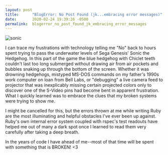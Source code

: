 ```yaml
---
layout: post
title:      "BlogError: No Post Found (jk...embracing error messages)"
date:       2020-02-24 19:39:26 -0500
permalink:  blogerror_no_post_found_jk_embracing_error_messages
---
```



![sonic](https://info.sonicretro.org/images/f/fd/Sonic1_MD_LZ_AirBubble.png)

I can trace my frustrations with technology telling me "No" back to hours spent trying to pass the underwater levels of Sega Genesis' Sonic the Hedgehog. In this part of the game the blue hedgehog with Chiclet teeth couldn't last too long submerged without drawing air from air pockets and bubbles snaking up through the bottom of the screen. Whether it was drowning hedgehogs, mistyped MS-DOS commands on my father's 1990s work computer on loan from Bell Labs, or "debugging" a live camera feed to projector that was inexplicably missing certain projected colors only to discover one of the S-Video pins had become bent in apparent frustration. What I quickly learned was to embrace the clues that my broken systems were trying to show me. 

I might be cancelled for this, but the errors thrown at me while writing Ruby are the most illuminating and helpful obstacles I've ever been up against. Ruby's own internal error system coupled with rspec's test readouts have helped me out of many a dark spot once I learned to read them very carefully after taking a deep breath. 

In the years of code I have ahead of me--most of that time will be spent with something that is BROKEN! <3
